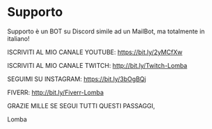 # Supporto
Supporto è un BOT su Discord simile ad un MailBot, ma totalmente in italiano!

ISCRIVITI AL MIO CANALE YOUTUBE: https://bit.ly/2yMCfXw

ISCRIVITI AL MIO CANALE TWITCH: http://bit.ly/Twitch-Lomba

SEGUIMI SU INSTAGRAM: https://bit.ly/3bOgBQj

FIVERR: http://bit.ly/Fiverr-Lomba

GRAZIE MILLE SE SEGUI TUTTI QUESTI PASSAGGI,

Lomba